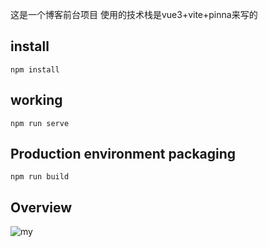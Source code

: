 这是一个博客前台项目 使用的技术栈是vue3+vite+pinna来写的
## install
`npm install`
## working
`npm run serve`
## Production environment packaging
`npm run build`
## Overview
![my](https://github.com/18898159853/BlogServe/assets/154570631/ec9cadb8-9265-4e5a-a030-fc78a81e0009)

